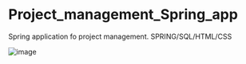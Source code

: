 # Project_management_Spring_app
Spring application fo project management. SPRING/SQL/HTML/CSS

![image](https://user-images.githubusercontent.com/58620267/219686560-97a77500-0983-49c5-b969-0d346d52e8cf.png)

